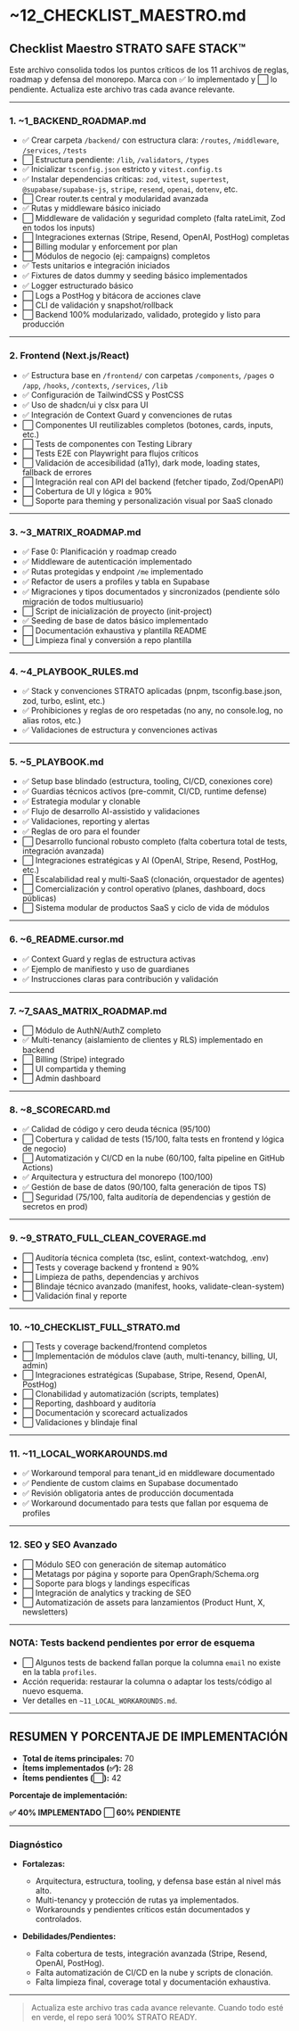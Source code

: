 # ~12_CHECKLIST_MAESTRO.md

## Checklist Maestro STRATO SAFE STACK™

Este archivo consolida todos los puntos críticos de los 11 archivos de reglas, roadmap y defensa del monorepo. Marca con ✅ lo implementado y ⬜️ lo pendiente. Actualiza este archivo tras cada avance relevante.

---

### 1. ~1_BACKEND_ROADMAP.md
- ✅ Crear carpeta `/backend/` con estructura clara: `/routes`, `/middleware`, `/services`, `/tests`
- ⬜️ Estructura pendiente: `/lib`, `/validators`, `/types`
- ✅ Inicializar `tsconfig.json` estricto y `vitest.config.ts`
- ✅ Instalar dependencias críticas: `zod`, `vitest`, `supertest`, `@supabase/supabase-js`, `stripe`, `resend`, `openai`, `dotenv`, etc.
- ⬜️ Crear router.ts central y modularidad avanzada
- ✅ Rutas y middleware básico iniciado
- ⬜️ Middleware de validación y seguridad completo (falta rateLimit, Zod en todos los inputs)
- ⬜️ Integraciones externas (Stripe, Resend, OpenAI, PostHog) completas
- ⬜️ Billing modular y enforcement por plan
- ⬜️ Módulos de negocio (ej: campaigns) completos
- ✅ Tests unitarios e integración iniciados
- ✅ Fixtures de datos dummy y seeding básico implementados
- ✅ Logger estructurado básico
- ⬜️ Logs a PostHog y bitácora de acciones clave
- ⬜️ CLI de validación y snapshot/rollback
- ⬜️ Backend 100% modularizado, validado, protegido y listo para producción

---

### 2. Frontend (Next.js/React)
- ✅ Estructura base en `/frontend/` con carpetas `/components`, `/pages` o `/app`, `/hooks`, `/contexts`, `/services`, `/lib`
- ✅ Configuración de TailwindCSS y PostCSS
- ✅ Uso de shadcn/ui y clsx para UI
- ✅ Integración de Context Guard y convenciones de rutas
- ⬜️ Componentes UI reutilizables completos (botones, cards, inputs, etc.)
- ⬜️ Tests de componentes con Testing Library
- ⬜️ Tests E2E con Playwright para flujos críticos
- ⬜️ Validación de accesibilidad (a11y), dark mode, loading states, fallback de errores
- ⬜️ Integración real con API del backend (fetcher tipado, Zod/OpenAPI)
- ⬜️ Cobertura de UI y lógica ≥ 90%
- ⬜️ Soporte para theming y personalización visual por SaaS clonado

---

### 3. ~3_MATRIX_ROADMAP.md
- ✅ Fase 0: Planificación y roadmap creado
- ✅ Middleware de autenticación implementado
- ✅ Rutas protegidas y endpoint `/me` implementado
- ✅ Refactor de users a profiles y tabla en Supabase
- ✅ Migraciones y tipos documentados y sincronizados (pendiente sólo migración de todos multiusuario)
- ⬜️ Script de inicialización de proyecto (init-project)
- ✅ Seeding de base de datos básico implementado
- ⬜️ Documentación exhaustiva y plantilla README
- ⬜️ Limpieza final y conversión a repo plantilla

---

### 4. ~4_PLAYBOOK_RULES.md
- ✅ Stack y convenciones STRATO aplicadas (pnpm, tsconfig.base.json, zod, turbo, eslint, etc.)
- ✅ Prohibiciones y reglas de oro respetadas (no any, no console.log, no alias rotos, etc.)
- ✅ Validaciones de estructura y convenciones activas

---

### 5. ~5_PLAYBOOK.md
- ✅ Setup base blindado (estructura, tooling, CI/CD, conexiones core)
- ✅ Guardias técnicos activos (pre-commit, CI/CD, runtime defense)
- ✅ Estrategia modular y clonable
- ✅ Flujo de desarrollo AI-assistido y validaciones
- ✅ Validaciones, reporting y alertas
- ✅ Reglas de oro para el founder
- ⬜️ Desarrollo funcional robusto completo (falta cobertura total de tests, integración avanzada)
- ⬜️ Integraciones estratégicas y AI (OpenAI, Stripe, Resend, PostHog, etc.)
- ⬜️ Escalabilidad real y multi-SaaS (clonación, orquestador de agentes)
- ⬜️ Comercialización y control operativo (planes, dashboard, docs públicas)
- ⬜️ Sistema modular de productos SaaS y ciclo de vida de módulos

---

### 6. ~6_README.cursor.md
- ✅ Context Guard y reglas de estructura activas
- ✅ Ejemplo de manifiesto y uso de guardianes
- ✅ Instrucciones claras para contribución y validación

---

### 7. ~7_SAAS_MATRIX_ROADMAP.md
- ⬜️ Módulo de AuthN/AuthZ completo
- ✅ Multi-tenancy (aislamiento de clientes y RLS) implementado en backend
- ⬜️ Billing (Stripe) integrado
- ⬜️ UI compartida y theming
- ⬜️ Admin dashboard

---

### 8. ~8_SCORECARD.md
- ✅ Calidad de código y cero deuda técnica (95/100)
- ⬜️ Cobertura y calidad de tests (15/100, falta tests en frontend y lógica de negocio)
- ⬜️ Automatización y CI/CD en la nube (60/100, falta pipeline en GitHub Actions)
- ✅ Arquitectura y estructura del monorepo (100/100)
- ✅ Gestión de base de datos (90/100, falta generación de tipos TS)
- ⬜️ Seguridad (75/100, falta auditoría de dependencias y gestión de secretos en prod)

---

### 9. ~9_STRATO_FULL_CLEAN_COVERAGE.md
- ⬜️ Auditoría técnica completa (tsc, eslint, context-watchdog, .env)
- ⬜️ Tests y coverage backend y frontend ≥ 90%
- ⬜️ Limpieza de paths, dependencias y archivos
- ⬜️ Blindaje técnico avanzado (manifest, hooks, validate-clean-system)
- ⬜️ Validación final y reporte

---

### 10. ~10_CHECKLIST_FULL_STRATO.md
- ⬜️ Tests y coverage backend/frontend completos
- ⬜️ Implementación de módulos clave (auth, multi-tenancy, billing, UI, admin)
- ⬜️ Integraciones estratégicas (Supabase, Stripe, Resend, OpenAI, PostHog)
- ⬜️ Clonabilidad y automatización (scripts, templates)
- ⬜️ Reporting, dashboard y auditoría
- ⬜️ Documentación y scorecard actualizados
- ⬜️ Validaciones y blindaje final

---

### 11. ~11_LOCAL_WORKAROUNDS.md
- ✅ Workaround temporal para tenant_id en middleware documentado
- ✅ Pendiente de custom claims en Supabase documentado
- ✅ Revisión obligatoria antes de producción documentada
- ✅ Workaround documentado para tests que fallan por esquema de profiles

---

### 12. SEO y SEO Avanzado
- ⬜️ Módulo SEO con generación de sitemap automático
- ⬜️ Metatags por página y soporte para OpenGraph/Schema.org
- ⬜️ Soporte para blogs y landings específicas
- ⬜️ Integración de analytics y tracking de SEO
- ⬜️ Automatización de assets para lanzamientos (Product Hunt, X, newsletters)

---

### NOTA: Tests backend pendientes por error de esquema
- ⬜️ Algunos tests de backend fallan porque la columna `email` no existe en la tabla `profiles`.
- Acción requerida: restaurar la columna o adaptar los tests/código al nuevo esquema.
- Ver detalles en `~11_LOCAL_WORKAROUNDS.md`.

---

## RESUMEN Y PORCENTAJE DE IMPLEMENTACIÓN

- **Total de ítems principales:** 70
- **Ítems implementados (✅):** 28
- **Ítems pendientes (⬜️):** 42

**Porcentaje de implementación:**

**✅ 40% IMPLEMENTADO**
**⬜️ 60% PENDIENTE**

---

### Diagnóstico

- **Fortalezas:**
  - Arquitectura, estructura, tooling, y defensa base están al nivel más alto.
  - Multi-tenancy y protección de rutas ya implementados.
  - Workarounds y pendientes críticos están documentados y controlados.

- **Debilidades/Pendientes:**
  - Falta cobertura de tests, integración avanzada (Stripe, Resend, OpenAI, PostHog).
  - Falta automatización de CI/CD en la nube y scripts de clonación.
  - Falta limpieza final, coverage total y documentación exhaustiva.

---

> Actualiza este archivo tras cada avance relevante. Cuando todo esté en verde, el repo será 100% STRATO READY. 